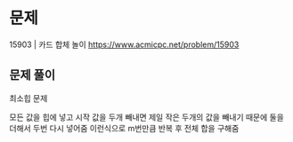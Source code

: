 # 문제

15903 | 카드 합체 놀이
https://www.acmicpc.net/problem/15903

## 문제 풀이

최소힙 문제

모든 값을 힙에 넣고 시작
값을 두개 빼내면 제일 작은 두개의 값을 빼내기 때문에 둘을 더해서 두번 다시 넣어줌
이런식으로 m번만큼 반복 후 전체 합을 구해줌
